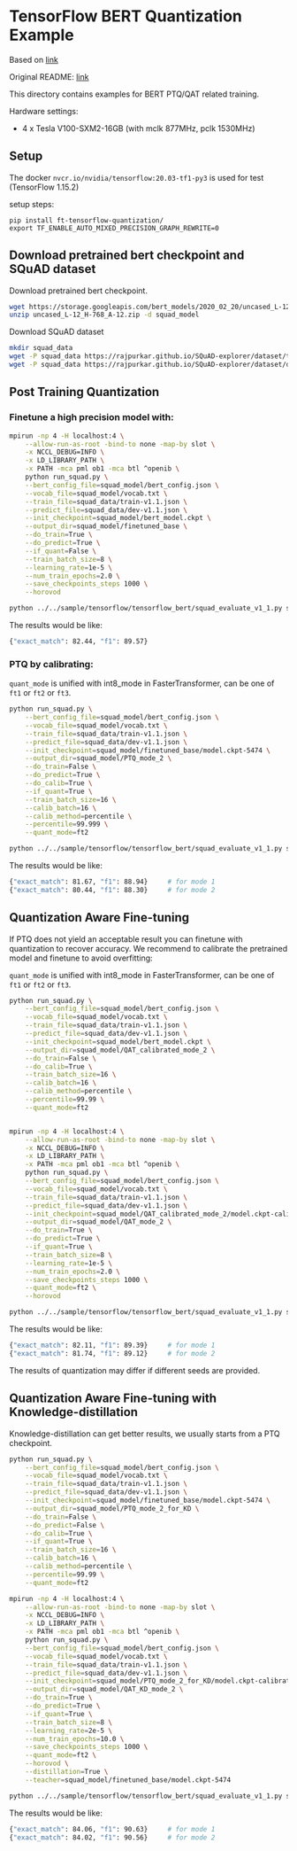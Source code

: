 # TensorFlow BERT Quantization Example

Based on [link](https://github.com/NVIDIA/DeepLearningExamples/tree/master/TensorFlow/LanguageModeling/BERT)

Original README: [link](README_orig.md)

This directory contains examples for BERT PTQ/QAT related training.

Hardware settings:
 * 4 x Tesla V100-SXM2-16GB (with mclk 877MHz, pclk 1530MHz)

## Setup

The docker `nvcr.io/nvidia/tensorflow:20.03-tf1-py3` is used for test (TensorFlow 1.15.2)

setup steps:
```
pip install ft-tensorflow-quantization/
export TF_ENABLE_AUTO_MIXED_PRECISION_GRAPH_REWRITE=0
```

## Download pretrained bert checkpoint and SQuAD dataset

Download pretrained bert checkpoint.

```bash
wget https://storage.googleapis.com/bert_models/2020_02_20/uncased_L-12_H-768_A-12.zip -O uncased_L-12_H-768_A-12.zip
unzip uncased_L-12_H-768_A-12.zip -d squad_model
```

Download SQuAD dataset

```bash
mkdir squad_data
wget -P squad_data https://rajpurkar.github.io/SQuAD-explorer/dataset/train-v1.1.json
wget -P squad_data https://rajpurkar.github.io/SQuAD-explorer/dataset/dev-v1.1.json
```

## Post Training Quantization

### Finetune a high precision model with:

```bash
mpirun -np 4 -H localhost:4 \
    --allow-run-as-root -bind-to none -map-by slot \
    -x NCCL_DEBUG=INFO \
    -x LD_LIBRARY_PATH \
    -x PATH -mca pml ob1 -mca btl ^openib \
    python run_squad.py \
    --bert_config_file=squad_model/bert_config.json \
    --vocab_file=squad_model/vocab.txt \
    --train_file=squad_data/train-v1.1.json \
    --predict_file=squad_data/dev-v1.1.json \
    --init_checkpoint=squad_model/bert_model.ckpt \
    --output_dir=squad_model/finetuned_base \
    --do_train=True \
    --do_predict=True \
    --if_quant=False \
    --train_batch_size=8 \
    --learning_rate=1e-5 \
    --num_train_epochs=2.0 \
    --save_checkpoints_steps 1000 \
    --horovod

python ../../sample/tensorflow/tensorflow_bert/squad_evaluate_v1_1.py squad_data/dev-v1.1.json squad_model/finetuned_base/predictions.json
```

The results would be like:

```bash
{"exact_match": 82.44, "f1": 89.57}
```

### PTQ by calibrating:

`quant_mode` is unified with int8_mode in FasterTransformer, can be one of `ft1` or `ft2` or `ft3`.

```bash
python run_squad.py \
    --bert_config_file=squad_model/bert_config.json \
    --vocab_file=squad_model/vocab.txt \
    --train_file=squad_data/train-v1.1.json \
    --predict_file=squad_data/dev-v1.1.json \
    --init_checkpoint=squad_model/finetuned_base/model.ckpt-5474 \
    --output_dir=squad_model/PTQ_mode_2 \
    --do_train=False \
    --do_predict=True \
    --do_calib=True \
    --if_quant=True \
    --train_batch_size=16 \
    --calib_batch=16 \
    --calib_method=percentile \
    --percentile=99.999 \
    --quant_mode=ft2

python ../../sample/tensorflow/tensorflow_bert/squad_evaluate_v1_1.py squad_data/dev-v1.1.json squad_model/PTQ_mode_2/predictions.json
```

The results would be like:

```bash
{"exact_match": 81.67, "f1": 88.94}     # for mode 1
{"exact_match": 80.44, "f1": 88.30}     # for mode 2
```


## Quantization Aware Fine-tuning

If PTQ does not yield an acceptable result you can finetune with quantization to recover accuracy.
We recommend to calibrate the pretrained model and finetune to avoid overfitting:

`quant_mode` is unified with int8_mode in FasterTransformer, can be one of `ft1` or `ft2` or `ft3`.

```bash
python run_squad.py \
    --bert_config_file=squad_model/bert_config.json \
    --vocab_file=squad_model/vocab.txt \
    --train_file=squad_data/train-v1.1.json \
    --predict_file=squad_data/dev-v1.1.json \
    --init_checkpoint=squad_model/bert_model.ckpt \
    --output_dir=squad_model/QAT_calibrated_mode_2 \
    --do_train=False \
    --do_calib=True \
    --train_batch_size=16 \
    --calib_batch=16 \
    --calib_method=percentile \
    --percentile=99.99 \
    --quant_mode=ft2


mpirun -np 4 -H localhost:4 \
    --allow-run-as-root -bind-to none -map-by slot \
    -x NCCL_DEBUG=INFO \
    -x LD_LIBRARY_PATH \
    -x PATH -mca pml ob1 -mca btl ^openib \
    python run_squad.py \
    --bert_config_file=squad_model/bert_config.json \
    --vocab_file=squad_model/vocab.txt \
    --train_file=squad_data/train-v1.1.json \
    --predict_file=squad_data/dev-v1.1.json \
    --init_checkpoint=squad_model/QAT_calibrated_mode_2/model.ckpt-calibrated \
    --output_dir=squad_model/QAT_mode_2 \
    --do_train=True \
    --do_predict=True \
    --if_quant=True \
    --train_batch_size=8 \
    --learning_rate=1e-5 \
    --num_train_epochs=2.0 \
    --save_checkpoints_steps 1000 \
    --quant_mode=ft2 \
    --horovod

python ../../sample/tensorflow/tensorflow_bert/squad_evaluate_v1_1.py squad_data/dev-v1.1.json squad_model/QAT_mode_2/predictions.json
```

The results would be like:

```bash
{"exact_match": 82.11, "f1": 89.39}     # for mode 1
{"exact_match": 81.74, "f1": 89.12}     # for mode 2
```


The results of quantization may differ if different seeds are provided.


## Quantization Aware Fine-tuning with Knowledge-distillation

Knowledge-distillation can get better results, we usually starts from a PTQ checkpoint.

```bash
python run_squad.py \
    --bert_config_file=squad_model/bert_config.json \
    --vocab_file=squad_model/vocab.txt \
    --train_file=squad_data/train-v1.1.json \
    --predict_file=squad_data/dev-v1.1.json \
    --init_checkpoint=squad_model/finetuned_base/model.ckpt-5474 \
    --output_dir=squad_model/PTQ_mode_2_for_KD \
    --do_train=False \
    --do_predict=False \
    --do_calib=True \
    --if_quant=True \
    --train_batch_size=16 \
    --calib_batch=16 \
    --calib_method=percentile \
    --percentile=99.99 \
    --quant_mode=ft2

mpirun -np 4 -H localhost:4 \
    --allow-run-as-root -bind-to none -map-by slot \
    -x NCCL_DEBUG=INFO \
    -x LD_LIBRARY_PATH \
    -x PATH -mca pml ob1 -mca btl ^openib \
    python run_squad.py \
    --bert_config_file=squad_model/bert_config.json \
    --vocab_file=squad_model/vocab.txt \
    --train_file=squad_data/train-v1.1.json \
    --predict_file=squad_data/dev-v1.1.json \
    --init_checkpoint=squad_model/PTQ_mode_2_for_KD/model.ckpt-calibrated \
    --output_dir=squad_model/QAT_KD_mode_2 \
    --do_train=True \
    --do_predict=True \
    --if_quant=True \
    --train_batch_size=8 \
    --learning_rate=2e-5 \
    --num_train_epochs=10.0 \
    --save_checkpoints_steps 1000 \
    --quant_mode=ft2 \
    --horovod \
    --distillation=True \
    --teacher=squad_model/finetuned_base/model.ckpt-5474

python ../../sample/tensorflow/tensorflow_bert/squad_evaluate_v1_1.py squad_data/dev-v1.1.json squad_model/QAT_KD_mode_2/predictions.json
```

The results would be like:

```bash
{"exact_match": 84.06, "f1": 90.63}     # for mode 1
{"exact_match": 84.02, "f1": 90.56}     # for mode 2
```
